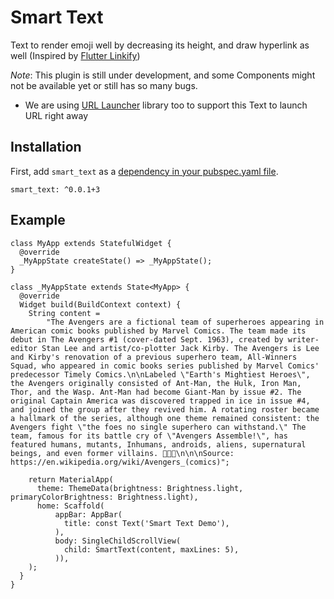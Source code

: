 # Smart Text

Text to render emoji well by decreasing its height, and draw hyperlink as well (Inspired by [Flutter Linkify](https://pub.dartlang.org/packages/flutter_linkify))

*Note*: This plugin is still under development, and some Components might not be available yet or still has so many bugs.
- We are using [URL Launcher](https://pub.dartlang.org/packages/url_launcher) library too to support this Text to launch URL right away

## Installation

First, add `smart_text` as a [dependency in your pubspec.yaml file](https://flutter.io/platform-plugins/).

```
smart_text: ^0.0.1+3
```

## Example
```
class MyApp extends StatefulWidget {
  @override
  _MyAppState createState() => _MyAppState();
}

class _MyAppState extends State<MyApp> {
  @override
  Widget build(BuildContext context) {
    String content =
        "The Avengers are a fictional team of superheroes appearing in American comic books published by Marvel Comics. The team made its debut in The Avengers #1 (cover-dated Sept. 1963), created by writer-editor Stan Lee and artist/co-plotter Jack Kirby. The Avengers is Lee and Kirby's renovation of a previous superhero team, All-Winners Squad, who appeared in comic books series published by Marvel Comics' predecessor Timely Comics.\n\nLabeled \"Earth's Mightiest Heroes\", the Avengers originally consisted of Ant-Man, the Hulk, Iron Man, Thor, and the Wasp. Ant-Man had become Giant-Man by issue #2. The original Captain America was discovered trapped in ice in issue #4, and joined the group after they revived him. A rotating roster became a hallmark of the series, although one theme remained consistent: the Avengers fight \"the foes no single superhero can withstand.\" The team, famous for its battle cry of \"Avengers Assemble!\", has featured humans, mutants, Inhumans, androids, aliens, supernatural beings, and even former villains. 💫🤩🌟\n\n\nSource: https://en.wikipedia.org/wiki/Avengers_(comics)";

    return MaterialApp(
      theme: ThemeData(brightness: Brightness.light, primaryColorBrightness: Brightness.light),
      home: Scaffold(
          appBar: AppBar(
            title: const Text('Smart Text Demo'),
          ),
          body: SingleChildScrollView(
            child: SmartText(content, maxLines: 5),
          )),
    );
  }
}
```
